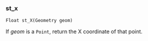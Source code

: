 ### st_x
`Float st_X(Geometry geom)`

If _geom_ is a `Point`, return the X coordinate of that point.